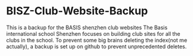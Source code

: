 # BISZ-Club-Website-Backup
This is a backup for the BASIS shenzhen club websites
The Basis international school Shenzhen focuses on building club sites for all the clubs in the school.
To prevent some big brains deleting the index(not me actually), a backup is set up on github to prevent unprecedented deletes.
